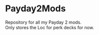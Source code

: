 # Payday2Mods
Repository for all my Payday 2 mods.<br />
Only stores the Loc for perk decks for now.

